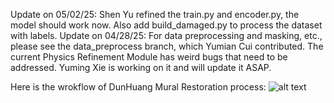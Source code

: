 Update on 05/02/25: 
Shen Yu refined the train.py and encoder.py, the model should work now. Also add build_damaged.py to process the dataset with labels.
Update on 04/28/25: 
For data preprocessing and masking, etc., please see the data_preprocess branch, which Yumian Cui contributed. 
The current Physics Refinement Module has weird bugs that need to be addressed. Yuming Xie is working on it and will update it ASAP. 

Here is the wrokflow of DunHuang Mural Restoration process:
![alt text](https://github.com/rili0214/Dunhuang/blob/main/Images/efficient_workflow.png)

